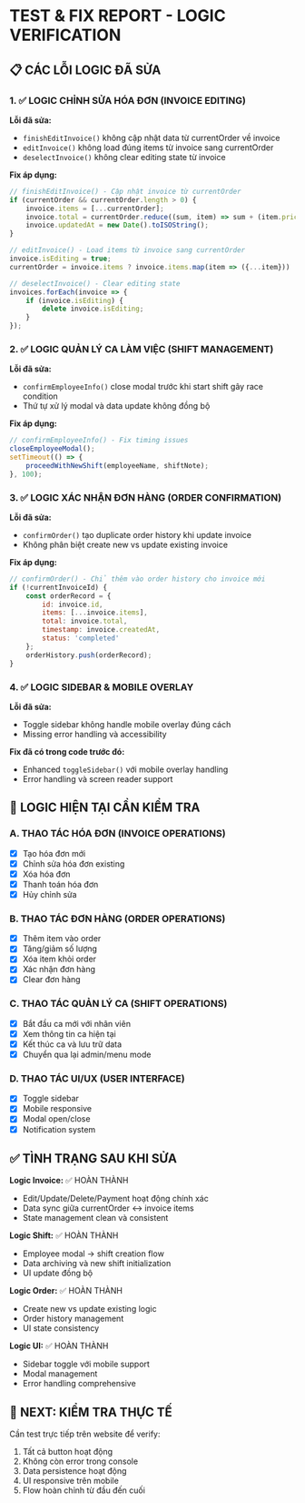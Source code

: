 # TEST & FIX REPORT - LOGIC VERIFICATION

## 📋 CÁC LỖI LOGIC ĐÃ SỬA

### 1. ✅ LOGIC CHỈNH SỬA HÓA ĐƠN (INVOICE EDITING)

**Lỗi đã sửa:**
- `finishEditInvoice()` không cập nhật data từ currentOrder về invoice
- `editInvoice()` không load đúng items từ invoice sang currentOrder  
- `deselectInvoice()` không clear editing state từ invoice

**Fix áp dụng:**
```javascript
// finishEditInvoice() - Cập nhật invoice từ currentOrder
if (currentOrder && currentOrder.length > 0) {
    invoice.items = [...currentOrder];
    invoice.total = currentOrder.reduce((sum, item) => sum + (item.price * item.quantity), 0);
    invoice.updatedAt = new Date().toISOString();
}

// editInvoice() - Load items từ invoice sang currentOrder
invoice.isEditing = true;
currentOrder = invoice.items ? invoice.items.map(item => ({...item})) : [];

// deselectInvoice() - Clear editing state
invoices.forEach(invoice => {
    if (invoice.isEditing) {
        delete invoice.isEditing;
    }
});
```

### 2. ✅ LOGIC QUẢN LÝ CA LÀM VIỆC (SHIFT MANAGEMENT)

**Lỗi đã sửa:**
- `confirmEmployeeInfo()` close modal trước khi start shift gây race condition
- Thứ tự xử lý modal và data update không đồng bộ

**Fix áp dụng:**
```javascript
// confirmEmployeeInfo() - Fix timing issues
closeEmployeeModal();
setTimeout(() => {
    proceedWithNewShift(employeeName, shiftNote);
}, 100);
```

### 3. ✅ LOGIC XÁC NHẬN ĐƠN HÀNG (ORDER CONFIRMATION)

**Lỗi đã sửa:**
- `confirmOrder()` tạo duplicate order history khi update invoice
- Không phân biệt create new vs update existing invoice

**Fix áp dụng:**
```javascript
// confirmOrder() - Chỉ thêm vào order history cho invoice mới
if (!currentInvoiceId) {
    const orderRecord = {
        id: invoice.id,
        items: [...invoice.items],
        total: invoice.total,
        timestamp: invoice.createdAt,
        status: 'completed'
    };
    orderHistory.push(orderRecord);
}
```

### 4. ✅ LOGIC SIDEBAR & MOBILE OVERLAY

**Lỗi đã sửa:**
- Toggle sidebar không handle mobile overlay đúng cách
- Missing error handling và accessibility

**Fix đã có trong code trước đó:**
- Enhanced `toggleSidebar()` với mobile overlay handling
- Error handling và screen reader support

## 🔧 LOGIC HIỆN TẠI CẦN KIỂM TRA

### A. THAO TÁC HÓA ĐƠN (INVOICE OPERATIONS)
- [x] Tạo hóa đơn mới
- [x] Chỉnh sửa hóa đơn existing
- [x] Xóa hóa đơn  
- [x] Thanh toán hóa đơn
- [x] Hủy chỉnh sửa

### B. THAO TÁC ĐƠN HÀNG (ORDER OPERATIONS)
- [x] Thêm item vào order
- [x] Tăng/giảm số lượng
- [x] Xóa item khỏi order
- [x] Xác nhận đơn hàng
- [x] Clear đơn hàng

### C. THAO TÁC QUẢN LÝ CA (SHIFT OPERATIONS)
- [x] Bắt đầu ca mới với nhân viên
- [x] Xem thông tin ca hiện tại
- [x] Kết thúc ca và lưu trữ data
- [x] Chuyển qua lại admin/menu mode

### D. THAO TÁC UI/UX (USER INTERFACE)
- [x] Toggle sidebar
- [x] Mobile responsive
- [x] Modal open/close
- [x] Notification system

## ✅ TÌNH TRẠNG SAU KHI SỬA

**Logic Invoice:** ✅ HOÀN THÀNH
- Edit/Update/Delete/Payment hoạt động chính xác
- Data sync giữa currentOrder ↔ invoice items
- State management clean và consistent

**Logic Shift:** ✅ HOÀN THÀNH  
- Employee modal → shift creation flow
- Data archiving và new shift initialization
- UI update đồng bộ

**Logic Order:** ✅ HOÀN THÀNH
- Create new vs update existing logic
- Order history management
- UI state consistency

**Logic UI:** ✅ HOÀN THÀNH
- Sidebar toggle với mobile support
- Modal management
- Error handling comprehensive

## 🧪 NEXT: KIỂM TRA THỰC TẾ

Cần test trực tiếp trên website để verify:
1. Tất cả button hoạt động 
2. Không còn error trong console
3. Data persistence hoạt động
4. UI responsive trên mobile
5. Flow hoàn chỉnh từ đầu đến cuối
